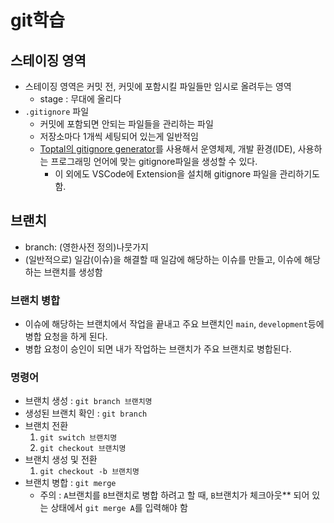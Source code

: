 # git학습


## 스테이징 영역

- 스테이징 영역은 커밋 전, 커밋에 포함시킬 파일들만 임시로 올려두는 영역
  - stage : 무대에 올리다
- `.gitignore` 파일
  - 커밋에 포함되면 안되는 파일들을 관리하는 파일
  - 저장소마다 1개씩 세팅되어 있는게 일반적임
  - [Toptal의 gitignore generator](https://www.toptal.com/developers/gitignore)를 사용해서 운영체제, 개발 환경(IDE), 사용하는 프로그래밍 언어에 맞는 gitignore파일을 생성할 수 있다.
    - 이 외에도 VSCode에 Extension을 설치해 gitignore 파일을 관리하기도 함.


## 브랜치

- branch: (영한사전 정의)나뭇가지
- (일반적으로) 일감(이슈)을 해결할 때 일감에 해당하는 이슈를 만들고, 이슈에 해당하는 브랜치를 생성함


### 브랜치 병합

- 이슈에 해당하는 브랜치에서 작업을 끝내고 주요 브랜치인 `main`, `development`등에 병합 요청을 하게 된다.
- 병합 요청이 승인이 되면 내가 작업하는 브랜치가 주요 브랜치로 병합된다.


### 명령어

- 브랜치 생성 : `git branch 브랜치명`
- 생성된 브랜치 확인 : `git branch`
- 브랜치 전환
    1. `git switch 브랜치명`
    2. `git checkout 브랜치명`
- 브랜치 생성 및 전환
    1. `git checkout -b 브랜치명`
- 브랜치 병합 : `git merge`
  - 주의 : `A`브랜치를 `B`브랜치로 병합 하려고 할 때, `B`브랜치가 체크아웃** 되어 있는 상태에서 `git merge A`를 입력해야 함
